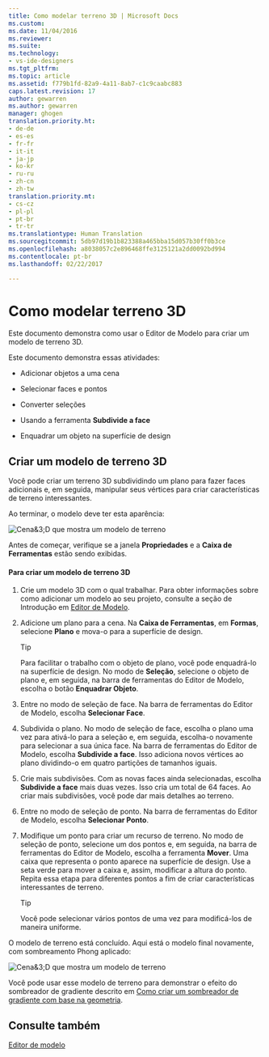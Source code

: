 ```yaml
---
title: Como modelar terreno 3D | Microsoft Docs
ms.custom: 
ms.date: 11/04/2016
ms.reviewer: 
ms.suite: 
ms.technology:
- vs-ide-designers
ms.tgt_pltfrm: 
ms.topic: article
ms.assetid: f779b1fd-82a9-4a11-8ab7-c1c9caabc883
caps.latest.revision: 17
author: gewarren
ms.author: gewarren
manager: ghogen
translation.priority.ht:
- de-de
- es-es
- fr-fr
- it-it
- ja-jp
- ko-kr
- ru-ru
- zh-cn
- zh-tw
translation.priority.mt:
- cs-cz
- pl-pl
- pt-br
- tr-tr
ms.translationtype: Human Translation
ms.sourcegitcommit: 5db97d19b1b823388a465bba15d057b30ff0b3ce
ms.openlocfilehash: a8038057c2e896468ffe3125121a2dd0092bd994
ms.contentlocale: pt-br
ms.lasthandoff: 02/22/2017

---
```

# <a name="how-to-model-3-d-terrain"></a>Como modelar terreno 3D
Este documento demonstra como usar o Editor de Modelo para criar um modelo de terreno 3D.  
  
 Este documento demonstra essas atividades:  
  
-   Adicionar objetos a uma cena  
  
-   Selecionar faces e pontos  
  
-   Converter seleções  
  
-   Usando a ferramenta **Subdivide a face**  
  
-   Enquadrar um objeto na superfície de design  
  
## <a name="creating-a-3-d-terrain-model"></a>Criar um modelo de terreno 3D  
 Você pode criar um terreno 3D subdividindo um plano para fazer faces adicionais e, em seguida, manipular seus vértices para criar características de terreno interessantes.  
  
 Ao terminar, o modelo deve ter esta aparência:  
  
 ![Cena&3;D que mostra um modelo de terreno](../designers/media/digit-terrain-model.png "Digit-Terrain-Model")  
  
 Antes de começar, verifique se a janela **Propriedades** e a **Caixa de Ferramentas** estão sendo exibidas.  
  
#### <a name="to-create-a-3-d-terrain-model"></a>Para criar um modelo de terreno 3D  
  
1.  Crie um modelo 3D com o qual trabalhar. Para obter informações sobre como adicionar um modelo ao seu projeto, consulte a seção de Introdução em [Editor de Modelo](../designers/model-editor.md).  
  
2.  Adicione um plano para a cena. Na **Caixa de Ferramentas**, em **Formas**, selecione **Plano** e mova-o para a superfície de design.  
  
    > [!TIP]
    >  Para facilitar o trabalho com o objeto de plano, você pode enquadrá-lo na superfície de design. No modo de **Seleção**, selecione o objeto de plano e, em seguida, na barra de ferramentas do Editor de Modelo, escolha o botão **Enquadrar Objeto**.  
  
3.  Entre no modo de seleção de face. Na barra de ferramentas do Editor de Modelo, escolha **Selecionar Face**.  
  
4.  Subdivida o plano. No modo de seleção de face, escolha o plano uma vez para ativá-lo para a seleção e, em seguida, escolha-o novamente para selecionar a sua única face. Na barra de ferramentas do Editor de Modelo, escolha **Subdivide a face**. Isso adiciona novos vértices ao plano dividindo-o em quatro partições de tamanhos iguais.  
  
5.  Crie mais subdivisões. Com as novas faces ainda selecionadas, escolha **Subdivide a face** mais duas vezes. Isso cria um total de 64 faces. Ao criar mais subdivisões, você pode dar mais detalhes ao terreno.  
  
6.  Entre no modo de seleção de ponto. Na barra de ferramentas do Editor de Modelo, escolha **Selecionar Ponto**.  
  
7.  Modifique um ponto para criar um recurso de terreno. No modo de seleção de ponto, selecione um dos pontos e, em seguida, na barra de ferramentas do Editor de Modelo, escolha a ferramenta **Mover**. Uma caixa que representa o ponto aparece na superfície de design. Use a seta verde para mover a caixa e, assim, modificar a altura do ponto. Repita essa etapa para diferentes pontos a fim de criar características interessantes de terreno.  
  
    > [!TIP]
    >  Você pode selecionar vários pontos de uma vez para modificá-los de maneira uniforme.  
  
 O modelo de terreno está concluído. Aqui está o modelo final novamente, com sombreamento Phong aplicado:  
  
 ![Cena&3;D que mostra um modelo de terreno](../designers/media/digit-terrain-model.png "Digit-Terrain-Model")  
  
 Você pode usar esse modelo de terreno para demonstrar o efeito do sombreador de gradiente descrito em [Como criar um sombreador de gradiente com base na geometria](../designers/how-to-create-a-geometry-based-gradient-shader.md).  
  
## <a name="see-also"></a>Consulte também  
 [Editor de modelo](../designers/model-editor.md)
